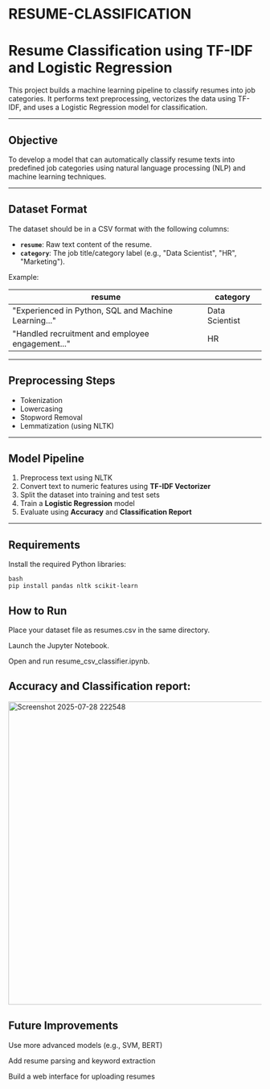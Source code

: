 # RESUME-CLASSIFICATION
#  Resume Classification using TF-IDF and Logistic Regression

This project builds a machine learning pipeline to classify resumes into job categories. It performs text preprocessing, vectorizes the data using TF-IDF, and uses a Logistic Regression model for classification.

---

##  Objective

To develop a model that can automatically classify resume texts into predefined job categories using natural language processing (NLP) and machine learning techniques.

---

##  Dataset Format

The dataset should be in a CSV format with the following columns:

- **`resume`**: Raw text content of the resume.
- **`category`**: The job title/category label (e.g., "Data Scientist", "HR", "Marketing").

Example:

| resume                                               | category         |
|------------------------------------------------------|------------------|
| "Experienced in Python, SQL and Machine Learning..." | Data Scientist   |
| "Handled recruitment and employee engagement..."     | HR               |

---

##  Preprocessing Steps

- Tokenization
- Lowercasing
- Stopword Removal
- Lemmatization (using NLTK)

---

##  Model Pipeline

1. Preprocess text using NLTK
2. Convert text to numeric features using **TF-IDF Vectorizer**
3. Split the dataset into training and test sets
4. Train a **Logistic Regression** model
5. Evaluate using **Accuracy** and **Classification Report**

---

##  Requirements

Install the required Python libraries:
```
bash
pip install pandas nltk scikit-learn
```
## How to Run
Place your dataset file as resumes.csv in the same directory.

Launch the Jupyter Notebook.

Open and run resume_csv_classifier.ipynb.

## Accuracy and Classification report:

<img width="567" height="603" alt="Screenshot 2025-07-28 222548" src="https://github.com/user-attachments/assets/eab645f9-a492-4355-a60f-c1261714de55" />


##  Future Improvements
Use more advanced models (e.g., SVM, BERT)

Add resume parsing and keyword extraction

Build a web interface for uploading resumes


